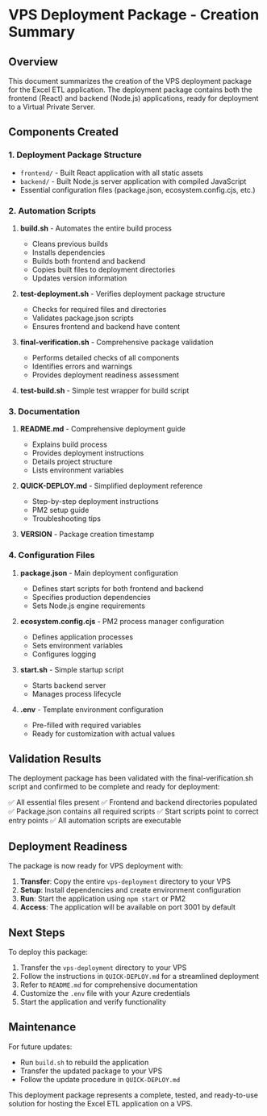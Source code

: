 # VPS Deployment Package - Creation Summary

## Overview

This document summarizes the creation of the VPS deployment package for the Excel ETL application. The deployment package contains both the frontend (React) and backend (Node.js) applications, ready for deployment to a Virtual Private Server.

## Components Created

### 1. Deployment Package Structure
- `frontend/` - Built React application with all static assets
- `backend/` - Built Node.js server application with compiled JavaScript
- Essential configuration files (package.json, ecosystem.config.cjs, etc.)

### 2. Automation Scripts
1. **build.sh** - Automates the entire build process
   - Cleans previous builds
   - Installs dependencies
   - Builds both frontend and backend
   - Copies built files to deployment directories
   - Updates version information

2. **test-deployment.sh** - Verifies deployment package structure
   - Checks for required files and directories
   - Validates package.json scripts
   - Ensures frontend and backend have content

3. **final-verification.sh** - Comprehensive package validation
   - Performs detailed checks of all components
   - Identifies errors and warnings
   - Provides deployment readiness assessment

4. **test-build.sh** - Simple test wrapper for build script

### 3. Documentation
1. **README.md** - Comprehensive deployment guide
   - Explains build process
   - Provides deployment instructions
   - Details project structure
   - Lists environment variables

2. **QUICK-DEPLOY.md** - Simplified deployment reference
   - Step-by-step deployment instructions
   - PM2 setup guide
   - Troubleshooting tips

3. **VERSION** - Package creation timestamp

### 4. Configuration Files
1. **package.json** - Main deployment configuration
   - Defines start scripts for both frontend and backend
   - Specifies production dependencies
   - Sets Node.js engine requirements

2. **ecosystem.config.cjs** - PM2 process manager configuration
   - Defines application processes
   - Sets environment variables
   - Configures logging

3. **start.sh** - Simple startup script
   - Starts backend server
   - Manages process lifecycle

4. **.env** - Template environment configuration
   - Pre-filled with required variables
   - Ready for customization with actual values

## Validation Results

The deployment package has been validated with the final-verification.sh script and confirmed to be complete and ready for deployment:

✅ All essential files present
✅ Frontend and backend directories populated
✅ Package.json contains all required scripts
✅ Start scripts point to correct entry points
✅ All automation scripts are executable

## Deployment Readiness

The package is now ready for VPS deployment with:

1. **Transfer**: Copy the entire `vps-deployment` directory to your VPS
2. **Setup**: Install dependencies and create environment configuration
3. **Run**: Start the application using `npm start` or PM2
4. **Access**: The application will be available on port 3001 by default

## Next Steps

To deploy this package:

1. Transfer the `vps-deployment` directory to your VPS
2. Follow the instructions in `QUICK-DEPLOY.md` for a streamlined deployment
3. Refer to `README.md` for comprehensive documentation
4. Customize the `.env` file with your Azure credentials
5. Start the application and verify functionality

## Maintenance

For future updates:
- Run `build.sh` to rebuild the application
- Transfer the updated package to your VPS
- Follow the update procedure in `QUICK-DEPLOY.md`

This deployment package represents a complete, tested, and ready-to-use solution for hosting the Excel ETL application on a VPS.